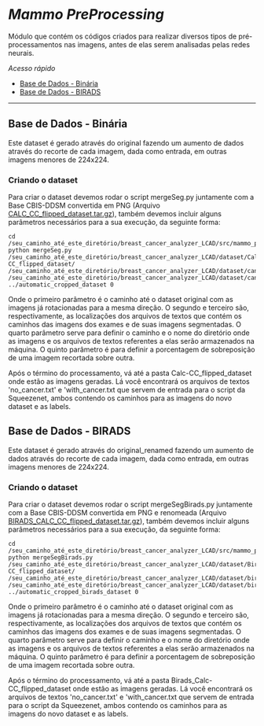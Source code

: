 # _Mammo_ _PreProcessing_

Módulo que contém os códigos criados para realizar diversos tipos de pré-processamentos nas imagens, antes de elas serem analisadas pelas redes neurais.

*Acesso rápido*
- [Base de Dados - Binária](https://github.com/LCAD-UFES/breast_cancer_analyzer_LCAD/tree/master/src/mammo_preprocessing#Base-de-Dados---Binária)
- [Base de Dados - BIRADS](https://github.com/LCAD-UFES/breast_cancer_analyzer_LCAD/tree/master/src/mammo_preprocessing#Base-de-Dados---BIRADS)

--- 

## Base de Dados - Binária

Este dataset é gerado através do original fazendo um aumento de dados através do recorte de cada imagem, dada como entrada, em outras imagens menores de 224x224.   

### Criando o dataset

Para criar o dataset devemos rodar o script mergeSeg.py juntamente com a Base CBIS-DDSM convertida em PNG (Arquivo [CALC_CC_flipped_dataset.tar.gz](https://drive.google.com/open?id=1Q3WGOcVmnrY21_Pf7RckzSZSfr3nqsPh)), também devemos incluir alguns parâmetros necessários para a sua execução, da seguinte forma:

```
cd /seu_caminho_até_este_diretório/breast_cancer_analyzer_LCAD/src/mammo_preprocessing/
python mergeSeg.py /seu_caminho_até_este_diretório/breast_cancer_analyzer_LCAD/dataset/Calc-CC_flipped_dataset/ /seu_caminho_até_este_diretório/breast_cancer_analyzer_LCAD/dataset/cancer_tissue_dataset/aux_files/mamografias_completas.txt /seu_caminho_até_este_diretório/breast_cancer_analyzer_LCAD/dataset/cancer_tissue_dataset/aux_files/mamografias_segmentadas.txt ../automatic_cropped_dataset 0
```  
Onde o primeiro parâmetro é o caminho até o dataset original com as imagens já rotacionadas para a mesma direção. O segundo e terceiro são, respectivamente, as localizações dos arquivos de textos que contém os caminhos das imagens dos exames e de suas imagens segmentadas. O quarto parâmetro serve para definir o caminho e o nome do diretório onde as imagens e os arquivos de textos referentes a elas serão armazenados na máquina. O quinto parâmetro é para definir a porcentagem de sobreposição de uma imagem recortada sobre outra. 

Após o término do processamento, vá até a pasta Calc-CC_flipped_dataset onde estão as imagens geradas. Lá você encontrará os arquivos de textos 'no_cancer.txt' e 'with_cancer.txt que servem de entrada para o script da Squeezenet, ambos contendo os caminhos para as imagens do novo dataset e as labels.  


## Base de Dados - BIRADS 

Este dataset é gerado através do original_renamed fazendo um aumento de dados através do recorte de cada imagem, dada como entrada, em outras imagens menores de 224x224.   

### Criando o dataset

Para criar o dataset devemos rodar o script mergeSegBirads.py juntamente com a Base CBIS-DDSM convertida em PNG e renomeada (Arquivo [BIRADS_CALC_CC_flipped_dataset.tar.gz]()), também devemos incluir alguns parâmetros necessários para a sua execução, da seguinte forma:

```
cd /seu_caminho_até_este_diretório/breast_cancer_analyzer_LCAD/src/mammo_preprocessing/
python mergeSegBirads.py /seu_caminho_até_este_diretório/breast_cancer_analyzer_LCAD/dataset/Birads_Calc-CC_flipped_dataset/ /seu_caminho_até_este_diretório/breast_cancer_analyzer_LCAD/dataset/birads_dataset/aux_files/mamografias_completas.txt /seu_caminho_até_este_diretório/breast_cancer_analyzer_LCAD/dataset/birads_tissue_dataset/aux_files/mamografias_segmentadas.txt ../automatic_cropped_birads_dataset 0
```  
Onde o primeiro parâmetro é o caminho até o dataset original com as imagens já rotacionadas para a mesma direção. O segundo e terceiro são, respectivamente, as localizações dos arquivos de textos que contém os caminhos das imagens dos exames e de suas imagens segmentadas. O quarto parâmetro serve para definir o caminho e o nome do diretório onde as imagens e os arquivos de textos referentes a elas serão armazenados na máquina. O quinto parâmetro é para definir a porcentagem de sobreposição de uma imagem recortada sobre outra. 

Após o término do processamento, vá até a pasta Birads_Calc-CC_flipped_dataset onde estão as imagens geradas. Lá você encontrará os arquivos de textos 'no_cancer.txt' e 'with_cancer.txt que servem de entrada para o script da Squeezenet, ambos contendo os caminhos para as imagens do novo dataset e as labels.  




